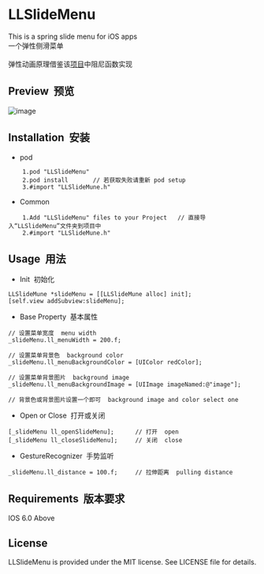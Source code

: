 # LLSlideMenu
This is a spring slide menu for iOS apps<br>
一个弹性侧滑菜单<br><br>
弹性动画原理借鉴该[项目](https://github.com/KittenYang/KYAnimatedPageControl)中阻尼函数实现

## Preview &nbsp;预览
![image](https://github.com/lilei644/LLSlideMenu/blob/master/Preview/LLSlideMenuPreview.gif)

## Installation &nbsp;安装
* pod
```
    1.pod "LLSlideMenu"
    2.pod install       // 若获取失败请重新 pod setup
    3.#import "LLSlideMune.h"
```
* Common
```
    1.Add "LLSlideMenu" files to your Project   // 直接导入“LLSlideMenu”文件夹到项目中
    2.#import "LLSlideMune.h"
```

## Usage &nbsp;用法
* Init &nbsp;初始化
```
LLSlideMune *slideMenu = [[LLSlideMune alloc] init];
[self.view addSubview:slideMenu];
```
* Base Property &nbsp;基本属性
```
// 设置菜单宽度  menu width
_slideMenu.ll_menuWidth = 200.f;

// 设置菜单背景色  background color
_slideMenu.ll_menuBackgroundColor = [UIColor redColor];

// 设置菜单背景图片  background image
_slideMenu.ll_menuBackgroundImage = [UIImage imageNamed:@"image"];

// 背景色或背景图片设置一个即可  background image and color select one

```
* Open or Close &nbsp;打开或关闭
```
[_slideMenu ll_openSlideMenu];      // 打开  open
[_slideMenu ll_closeSlideMenu];     // 关闭  close
```
* GestureRecognizer &nbsp;手势监听
```
_slideMenu.ll_distance = 100.f;     // 拉伸距离  pulling distance
```

## Requirements &nbsp;版本要求
IOS 6.0 Above

## License
LLSlideMenu is provided under the MIT license. See LICENSE file for details.

